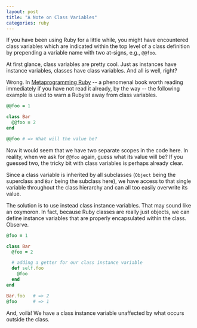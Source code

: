 ```yaml
---
layout: post
title: "A Note on Class Variables"
categories: ruby
---
```


If you have been using Ruby for a little while, you might have encountered class variables which are indicated within the top level of a class definition by prepending a variable name with two at-signs, e.g., `@@foo`.

At first glance, class variables are pretty cool. Just as instances have instance variables, classes have class variables. And all is well, right?

Wrong. In [Metaprogramming Ruby](http://pragprog.com/book/ppmetr/metaprogramming-ruby) -- a phenomenal book worth reading immediately if you have not read it already, by the way -- the following example is used to warn a Rubyist away from class variables.

``` ruby
@@foo = 1

class Bar
  @@foo = 2
end

@@foo # => What will the value be?
```

Now it would seem that we have two separate scopes in the code here. In reality, when we ask for `@@foo` again, guess what its value will be? If you guessed two, the tricky bit with class variables is perhaps already clear.

Since a class variable is inherited by all subclasses (`Object` being the superclass and `Bar` being the subclass here), we have access to that single variable throughout the class hierarchy and can all too easily overwrite its value.

The solution is to use instead class instance variables. That may sound like an oxymoron. In fact, because Ruby classes are really just objects, we can define instance variables that are properly encapsulated within the class. Observe.

``` ruby
@foo = 1

class Bar
  @foo = 2

  # adding a getter for our class instance variable
  def self.foo
    @foo
  end
end

Bar.foo   # => 2
@foo      # => 1
```

And, voilà! We have a class instance variable unaffected by what occurs outside the class.
